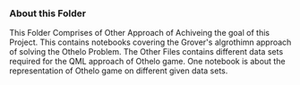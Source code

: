 ### About this Folder
This Folder Comprises of Other Approach of Achiveing the goal of this Project. This contains notebooks covering the Grover's algrothimn approach of solving the Othelo Problem.
The Other Files contains different data sets required for the QML approach of Othelo game. One notebook is about the representation of Othelo game on different given data sets.
